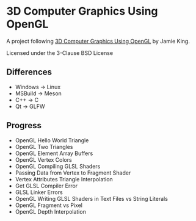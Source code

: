 # 3D Computer Graphics Using OpenGL

A project following [3D Computer Graphics Using OpenGL](https://www.youtube.com/playlist?list=PLRwVmtr-pp06qT6ckboaOhnm9FxmzHpbY) by Jamie King.

Licensed under the 3-Clause BSD License

## Differences
- Windows -> Linux
- MSBuild -> Meson
- C++ -> C
- Qt -> GLFW

## Progress
- OpenGL Hello World Triangle
- OpenGL Two Triangles
- OpenGL Element Array Buffers
- OpenGL Vertex Colors
- OpenGL Compiling GLSL Shaders
- Passing Data from Vertex to Fragment Shader
- Vertex Attributes Triangle Interpolation
- Get GLSL Compiler Error
- GLSL Linker Errors
- OpenGL Writing GLSL Shaders in Text Files vs String Literals
- OpenGL Fragment vs Pixel
- OpenGL Depth Interpolation
